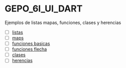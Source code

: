 # GEPO_6I_UI_DART
Ejemplos de listas mapas, funciones, clases y herencias 
- [ ] [listas]()
- [ ] [maps]()
- [ ] [funciones basicas]()
- [ ] [funciones flecha]()
- [ ] [clases]()
- [ ] [herencias]()
